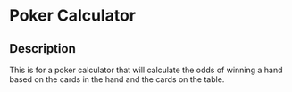 # Poker Calculator

## Description
This is for a poker calculator that will calculate the odds of winning a hand based on the cards in the hand and the cards on the table.